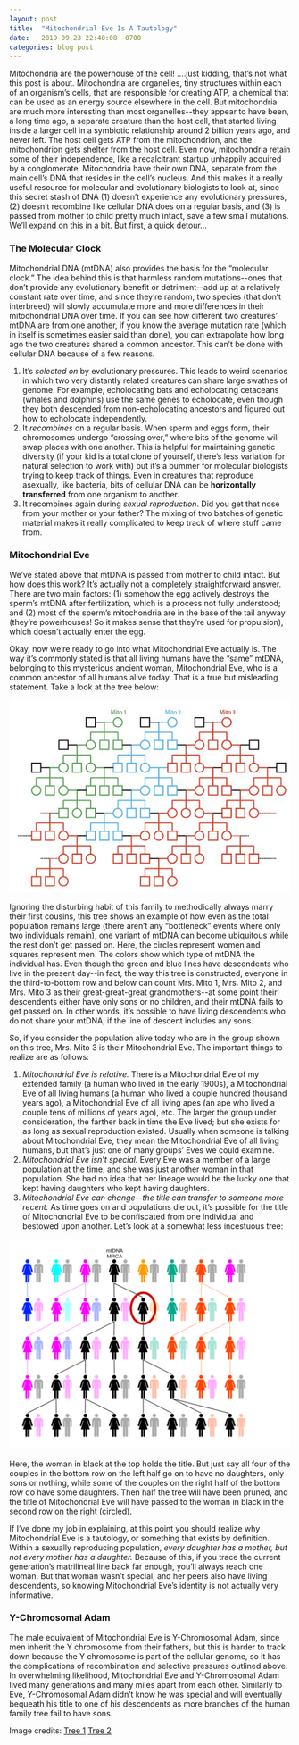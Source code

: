 ```yaml
---
layout: post
title:  "Mitochondrial Eve Is A Tautology"
date:   2019-09-23 22:40:08 -0700
categories: blog post
---
```


Mitochondria are the powerhouse of the cell!  ....just kidding, that’s not what this post is about.  Mitochondria are organelles, tiny structures within each of an organism’s cells, that are responsible for creating ATP, a chemical that can be used as an energy source elsewhere in the cell.  But mitochondria are much more interesting than most organelles--they appear to have been, a long time ago, a separate creature than the host cell, that started living inside a larger cell in a symbiotic relationship around 2 billion years ago, and never left.  The host cell gets ATP from the mitochondrion, and the mitochondrion gets shelter from the host cell.  Even now, mitochondria retain some of their independence, like a recalcitrant startup unhappily acquired by a conglomerate.  Mitochondria have their own DNA, separate from the main cell’s DNA that resides in the cell’s nucleus.  And this makes it a really useful resource for molecular and evolutionary biologists to look at, since this secret stash of DNA (1) doesn’t experience any evolutionary pressures, (2) doesn’t recombine like cellular DNA does on a regular basis, and (3) is passed from mother to child pretty much intact, save a few small mutations.  We’ll expand on this in a bit.  But first, a quick detour...

### The Molecular Clock
Mitochondrial DNA (mtDNA) also provides the basis for the “molecular clock.”  The idea behind this is that harmless random mutations--ones that don’t provide any evolutionary benefit or detriment--add up at a relatively constant rate over time, and since they’re random, two species (that don’t interbreed) will slowly accumulate more and more differences in their mitochondrial DNA over time.  If you can see how different two creatures’ mtDNA are from one another, if you know the average mutation rate (which in itself is sometimes easier said than done), you can extrapolate how long ago the two creatures shared a common ancestor.  This can’t be done with cellular DNA because of a few reasons.  
1. It’s _selected on_ by evolutionary pressures.  This leads to weird scenarios in which two very distantly related creatures can share large swathes of genome.  For example, echolocating bats and echolocating cetaceans (whales and dolphins) use the same genes to echolocate, even though they both descended from non-echolocating ancestors and figured out how to echolocate independently.
2. It _recombines_ on a regular basis.  When sperm and eggs form, their chromosomes undergo “crossing over,” where bits of the genome will swap places with one another.  This is helpful for maintaining genetic diversity (if your kid is a total clone of yourself, there’s less variation for natural selection to work with) but it’s a bummer for molecular biologists trying to keep track of things.  Even in creatures that reproduce asexually, like bacteria, bits of cellular DNA can be **horizontally transferred** from one organism to another.
3. It recombines again during _sexual reproduction_.  Did you get that nose from your mother or your father?  The mixing of two batches of genetic material makes it really complicated to keep track of where stuff came from.

### Mitochondrial Eve
We’ve stated above that mtDNA is passed from mother to child intact.  But how does this work?  It’s actually not a completely straightforward answer.  There are two main factors: (1) somehow the egg actively destroys the sperm’s mtDNA after fertilization, which is a process not fully understood; and (2) most of the sperm’s mitochondria are in the base of the tail anyway (they’re powerhouses!  So it makes sense that they’re used for propulsion), which doesn’t actually enter the egg.

Okay, now we’re ready to go into what Mitochondrial Eve actually is.  The way it’s commonly stated is that all living humans have the “same” mtDNA, belonging to this mysterious ancient woman, Mitochondrial Eve, who is a common ancestor of all humans alive today.  That is a true but misleading statement.  Take a look at the tree below:

![tree-1](/assets/mitochondrial-eve-1.jpg)

Ignoring the disturbing habit of this family to methodically always marry their first cousins, this tree shows an example of how even as the total population remains large (there aren’t any “bottleneck” events where only two individuals remain), one variant of mtDNA can become ubiquitous while the rest don’t get passed on.  Here, the circles represent women and squares represent men.  The colors show which type of mtDNA the individual has.  Even though the green and blue lines have descendents who live in the present day--in fact, the way this tree is constructed, everyone in the third-to-bottom row and below can count Mrs. Mito 1, Mrs. Mito 2, and Mrs. Mito 3 as their great-great-great grandmothers--at some point their descendents either have only sons or no children, and their mtDNA fails to get passed on.  In other words, it’s possible to have living descendents who do not share your mtDNA, if the line of descent includes any sons.

So, if you consider the population alive today who are in the group shown on this tree, Mrs. Mito 3 is their Mitochondrial Eve.  The important things to realize are as follows:
1. _Mitochondrial Eve is relative._  There is a Mitochondrial Eve of my extended family (a human who lived in the early 1900s), a Mitochondrial Eve of all living humans (a human who lived a couple hundred thousand years ago), a Mitochondrial Eve of all living apes (an ape who lived a couple tens of millions of years ago), etc.  The larger the group under consideration, the farther back in time the Eve lived; but she exists for as long as sexual reproduction existed.  Usually when someone is talking about Mitochondrial Eve, they mean the Mitochondrial Eve of all living humans, but that’s just one of many groups’ Eves we could examine.
2. _Mitochondrial Eve isn’t special._  Every Eve was a member of a large population at the time, and she was just another woman in that population.  She had no idea that her lineage would be the lucky one that kept having daughters who kept having daughters.
3. _Mitochondrial Eve can change--the title can transfer to someone more recent._  As time goes on and populations die out, it’s possible for the title of Mitochondrial Eve to be confiscated from one individual and bestowed upon another.  Let’s look at a somewhat less incestuous tree:

![tree-2](/assets/mitochondrial-eve-3.png)

Here, the woman in black at the top holds the title.  But just say all four of the couples in the bottom row on the left half go on to have no daughters, only sons or nothing, while some of the couples on the right half of the bottom row do have some daughters.  Then half the tree will have been pruned, and the title of Mitochondrial Eve will have passed to the woman in black in the second row on the right (circled).

If I’ve done my job in explaining, at this point you should realize why Mitochondrial Eve is a tautology, or something that exists by definition.  Within a sexually reproducing population, _every daughter has a mother, but not every mother has a daughter._  Because of this, if you trace the current generation’s matrilineal line back far enough, you’ll always reach one woman.  But that woman wasn’t special, and her peers also have living descendents, so knowing Mitochondrial Eve’s identity is not actually very informative.

### Y-Chromosomal Adam
The male equivalent of Mitochondrial Eve is Y-Chromosomal Adam, since men inherit the Y chromosome from their fathers, but this is harder to track down because the Y chromosome is part of the cellular genome, so it has the complications of recombination and selective pressures outlined above.  In overwhelming likelihood, Mitochondrial Eve and Y-Chromosomal Adam lived many generations and many miles apart from each other.  Similarly to Eve, Y-Chromosomal Adam didn’t know he was special and will eventually bequeath his title to one of his descendents as more branches of the human family tree fail to have sons.

Image credits:
[Tree 1](https://biologos.org/articles/mitochondrial-eve-y-chromosome-adam-and-reasons-to-believe)
[Tree 2](https://upload.wikimedia.org/wikipedia/commons/9/92/MtDNA-MRCA-generations-Evolution.svg)